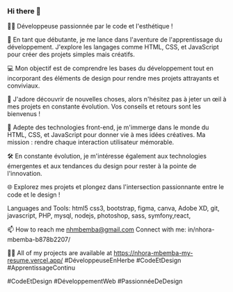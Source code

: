 ### Hi there 👋



👩‍💻 Développeuse passionnée par le code et l'esthétique !

🌱 En tant que débutante, je me lance dans l'aventure de l'apprentissage du développement. J'explore les langages comme HTML, CSS, et JavaScript pour créer des projets simples mais créatifs.

💻 Mon objectif est de comprendre les bases du développement tout en incorporant des éléments de design pour rendre mes projets attrayants et conviviaux.

🚀 J'adore découvrir de nouvelles choses, alors n'hésitez pas à jeter un œil à mes projets en constante évolution. Vos conseils et retours sont les bienvenus !

🎨 Adepte des technologies front-end, je m'immerge dans le monde du HTML, CSS, et JavaScript pour donner vie à mes idées créatives. Ma mission : rendre chaque interaction utilisateur mémorable.

🛠️ En constante évolution, je m'intéresse également aux technologies émergentes et aux tendances du design pour rester à la pointe de l'innovation.

🌐 Explorez mes projets et plongez dans l'intersection passionnante entre le code et le design !

Languages and Tools:
html5 css3, bootstrap, figma, canva, Adobe XD, git,  javascript, PHP, mysql, nodejs, photoshop,  sass, symfony,react, 

📫 How to reach me nhmbemba@gmail.com
Connect with me:
in/nhora-mbemba-b878b2207/

👨‍💻 All of my projects are available at https://nhora-mbemba-my-resume.vercel.app/
#DéveloppeuseEnHerbe #CodeEtDesign #ApprentissageContinu

#CodeEtDesign #DéveloppementWeb #PassionnéeDeDesign

